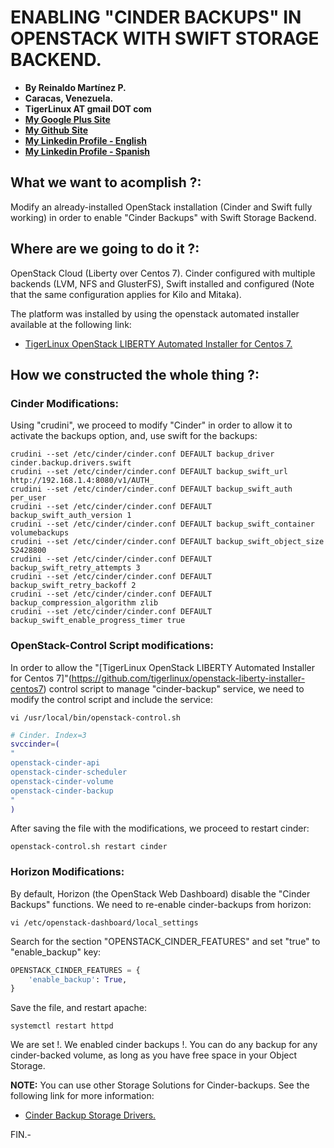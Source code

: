 # ENABLING "CINDER BACKUPS" IN OPENSTACK WITH SWIFT STORAGE BACKEND.

- **By Reinaldo Martínez P.**
- **Caracas, Venezuela.**
- **TigerLinux AT gmail DOT com**
- **[My Google Plus Site](https://plus.google.com/+ReinaldoMartinez)**
- **[My Github Site](https://github.com/tigerlinux)**
- **[My Linkedin Profile - English](https://ve.linkedin.com/in/tigerlinux/en)**
- **[My Linkedin Profile - Spanish](https://ve.linkedin.com/in/tigerlinux/es)**


## What we want to acomplish ?:

Modify an already-installed OpenStack installation (Cinder and Swift fully working) in order to enable "Cinder Backups" with Swift Storage Backend. 


## Where are we going to do it ?:

OpenStack Cloud (Liberty over Centos 7). Cinder configured with multiple backends (LVM, NFS and GlusterFS), Swift installed and configured (Note that the same configuration applies for Kilo and Mitaka).

The platform was installed by using the openstack automated installer available at the following link:

* [TigerLinux OpenStack LIBERTY Automated Installer for Centos 7.](https://github.com/tigerlinux/openstack-liberty-installer-centos7)


## How we constructed the whole thing ?:

### Cinder Modifications:

Using "crudini", we proceed to modify "Cinder" in order to allow it to activate the backups option, and, use swift for the backups:

```
crudini --set /etc/cinder/cinder.conf DEFAULT backup_driver cinder.backup.drivers.swift
crudini --set /etc/cinder/cinder.conf DEFAULT backup_swift_url http://192.168.1.4:8080/v1/AUTH_
crudini --set /etc/cinder/cinder.conf DEFAULT backup_swift_auth per_user
crudini --set /etc/cinder/cinder.conf DEFAULT backup_swift_auth_version 1
crudini --set /etc/cinder/cinder.conf DEFAULT backup_swift_container volumebackups
crudini --set /etc/cinder/cinder.conf DEFAULT backup_swift_object_size 52428800
crudini --set /etc/cinder/cinder.conf DEFAULT backup_swift_retry_attempts 3
crudini --set /etc/cinder/cinder.conf DEFAULT backup_swift_retry_backoff 2
crudini --set /etc/cinder/cinder.conf DEFAULT backup_compression_algorithm zlib
crudini --set /etc/cinder/cinder.conf DEFAULT backup_swift_enable_progress_timer true
```


### OpenStack-Control Script modifications:

In order to allow the "[TigerLinux OpenStack LIBERTY Automated Installer for Centos 7]"(https://github.com/tigerlinux/openstack-liberty-installer-centos7) control script to manage "cinder-backup" service, we need to modify the control script and include the service:

```
vi /usr/local/bin/openstack-control.sh
```

```bash
# Cinder. Index=3
svccinder=(
"
openstack-cinder-api
openstack-cinder-scheduler
openstack-cinder-volume
openstack-cinder-backup
"
)
```

After saving the file with the modifications, we proceed to restart cinder:

```
openstack-control.sh restart cinder
```


### Horizon Modifications:

By default, Horizon (the OpenStack Web Dashboard) disable the "Cinder Backups" functions. We need to re-enable cinder-backups from horizon: 

```
vi /etc/openstack-dashboard/local_settings
```

Search for the section "OPENSTACK_CINDER_FEATURES" and set "true" to "enable_backup" key:

```python
OPENSTACK_CINDER_FEATURES = {
    'enable_backup': True,
}
```

Save the file, and restart apache:

```
systemctl restart httpd
```

We are set !. We enabled cinder backups !. You can do any backup for any cinder-backed volume, as long as you have free space in your Object Storage.

**NOTE:** You can use other Storage Solutions for Cinder-backups. See the following link for more information:

* [Cinder Backup Storage Drivers.](http://docs.openstack.org/mitaka/config-reference/block-storage/backup-drivers.html)

FIN.-

